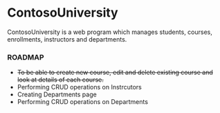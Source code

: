 # ContosoUniversity
ContosoUniversity is a web program which manages students, courses, enrollments, instructors and departments.


### ROADMAP
- ~~To be able to create new course, edit and delete existing course and look at details of each course.~~
- Performing CRUD operations on Instrcutors
- Creating Departments page
- Performing CRUD operations on Departments
